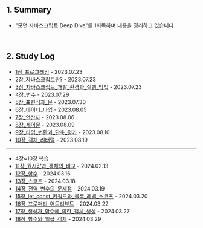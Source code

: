 ## 1. Summary

- "모던 자바스크립트 Deep Dive"를 1회독하며 내용을 정리하고 있습니다.

<br>

## 2. Study Log

- [1장_프로그래밍](./01_프로그래밍.md) - 2023.07.23
- [2장_자바스크립트란?](./02_자바스크립트란.md) - 2023.07.23
- [3장_자바스크립트_개발_환경과_실행_방법](./03_자바스크립트_개발_환경과_실행_방법.md) - 2023.07.23
- [4장_변수](./04_변수.md) - 2023.07.29
- [5장_표현식과_문](./05_표현식과_문.md) - 2023.07.30
- [6장_데이터_타입](./06_데이터_타입.md) - 2023.08.05
- [7장_연산자](./07_연산자.md) - 2023.08.06
- [8장_제어문](./08_제어문.md) - 2023.08.09
- [9장_타입_변환과_단축_평가](./09_타입_변환과_단축_평가.md) - 2023.08.10
- [10장_객체_리터럴](./10_객체_리터럴.md) - 2023.08.19

---

- 4장~10장 복습
- [11장_원시값과_객체의_비교](./11_원시_값과_객체의_비교.md) - 2024.02.13
- [12장_함수](./12_함수.md) - 2024.03.16
- [13장_스코프](./13_스코프.md) - 2024.03.18
- [14장_전역_변수의_문제점](./14_전역_변수의_문제점.md) - 2024.03.19
- [15장_let_const_키워드와_블록_레벨_스코프](./15_let_const_키워드와_블록_레벨_스코프.md) - 2024.03.20
- [16장_프로퍼티_어트리뷰트](./16_프로퍼티_어트리뷰트.md) - 2024.03.22
- [17장_생성자_함수에_의한_객체_생성](./17_생성자_함수에_의한_객체_생성.md) - 2024.03.27
- [18장_함수와_일급_객체](./18_함수와_일급_객체.md) - 2024.03.29
